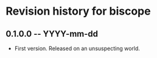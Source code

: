 # Revision history for biscope

## 0.1.0.0 -- YYYY-mm-dd

* First version. Released on an unsuspecting world.
